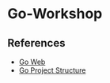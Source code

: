 # Go-Workshop


## References
* [Go Web](https://gowebexamples.com/routes-using-gorilla-mux/)
* [Go Project Structure](https://github.com/golang-standards/project-layout/blob/master/README_es.md)